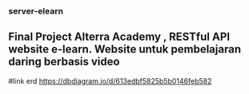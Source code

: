 ### server-elearn
## Final Project Alterra Academy , RESTful API website e-learn. Website untuk pembelajaran daring berbasis video
#link erd https://dbdiagram.io/d/613edbf5825b5b0146feb582
